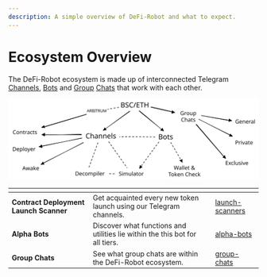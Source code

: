 ```yaml
---
description: A simple overview of DeFi-Robot and what to expect.
---
```


# Ecosystem Overview

The DeFi-Robot ecosystem is made up of interconnected Telegram [Channels](launch-scanners/), [Bots](alpha-bots/) and [Group](group-chats/) [Chats](group-chats/) that work with each other.

<img src="../.gitbook/assets/file.drawing (1).svg" alt="" class="gitbook-drawing">

<table data-view="cards"><thead><tr><th></th><th></th><th></th><th data-hidden data-card-target data-type="content-ref"></th></tr></thead><tbody><tr><td><strong>Contract Deployment Launch Scanner</strong></td><td>Get acquainted every new token launch using our  Telegram channels.</td><td></td><td><a href="launch-scanners/">launch-scanners</a></td></tr><tr><td><strong>Alpha</strong> <strong>Bots</strong></td><td>Discover what functions and utilities lie within the this bot for all tiers.</td><td></td><td><a href="alpha-bots/">alpha-bots</a></td></tr><tr><td><strong>Group Chats</strong></td><td>See what group chats are within the DeFi-Robot ecosystem.</td><td></td><td><a href="group-chats/">group-chats</a></td></tr></tbody></table>


